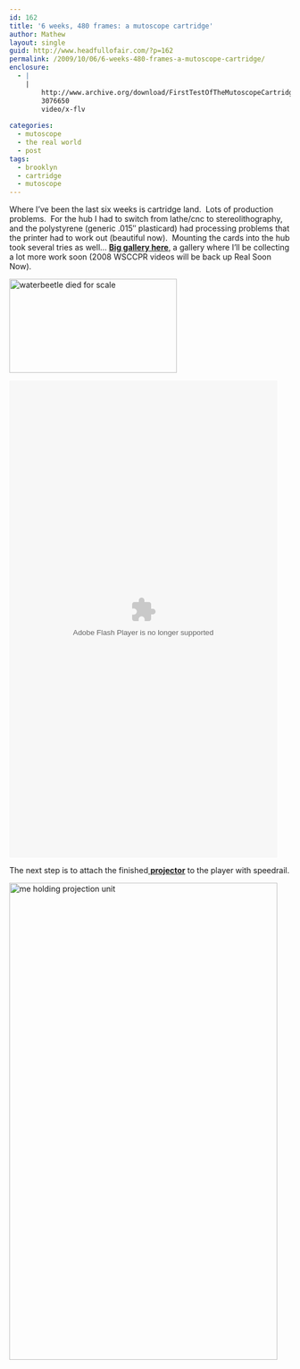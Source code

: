 ```yaml
---
id: 162
title: '6 weeks, 480 frames: a mutoscope cartridge'
author: Mathew
layout: single
guid: http://www.headfullofair.com/?p=162
permalink: /2009/10/06/6-weeks-480-frames-a-mutoscope-cartridge/
enclosure:
  - |
    |
        http://www.archive.org/download/FirstTestOfTheMutoscopeCartridge/itfckngruns.flv
        3076650
        video/x-flv
        
categories:
  - mutoscope
  - the real world
  - post
tags:
  - brooklyn
  - cartridge
  - mutoscope
---
```

Where I&#8217;ve been the last six weeks is cartridge land.  Lots of production problems.  For the hub I had to switch from lathe/cnc to stereolithography, and the polystyrene (generic .015&#8243; plasticard) had processing problems that the printer had to work out (beautiful now).  Mounting the cards into the hub took several tries as well&#8230; **[Big gallery here][1]**, a gallery where I&#8217;ll be collecting a lot more work soon (2008 WSCCPR videos will be back up Real Soon Now).

[<img class="alignnone size-medium wp-image-163" title="waterbeetle died for scale" src="http://www.headfullofair.com/wp-content/uploads/2009/10/P1000828_txt_sm-300x168.jpg" alt="waterbeetle died for scale" width="300" height="168" />][2]

<embed type="application/x-shockwave-flash" width="480" height="853" allowfullscreen="true" allowscriptaccess="always" src="http://www.archive.org/flow/flowplayer.commercial-3.0.5.swf" w3c="true" flashvars='config={"key":"#$b6eb72a0f2f1e29f3d4","playlist":[{"url":"http://www.archive.org/download/FirstTestOfTheMutoscopeCartridge/format=Thumbnail?.jpg","autoPlay":true,"scaling":"fit"},{"url":"http://www.archive.org/download/FirstTestOfTheMutoscopeCartridge/itfckngruns.flv","autoPlay":false,"accelerated":true,"scaling":"fit"}],"clip":{"autoPlay":false,"accelerated":true,"scaling":"fit"},"canvas":{"backgroundColor":"0x000000","backgroundGradient":"none"},"plugins":{"audio":{"url":"http://www.archive.org/flow/flowplayer.audio-3.0.3-dev.swf"},"controls":{"playlist":false,"fullscreen":true,"gloss":"high","backgroundColor":"0x000000","backgroundGradient":"medium","sliderColor":"0x777777","progressColor":"0x777777","timeColor":"0xeeeeee","durationColor":"0x01DAFF","buttonColor":"0x333333","buttonOverColor":"0x505050"}},"contextMenu":[{"Item FirstTestOfTheMutoscopeCartridge at archive.org":"function()"},"-","Flowplayer 3.0.5"]}'> </embed>

The next step is to attach the finished[ **projector**][3] to the player with speedrail.

[<img class="alignnone size-full wp-image-164" title="me holding projection unit" src="http://www.headfullofair.com/wp-content/uploads/2009/10/P1000861sm.jpg" alt="me holding projection unit" width="480" height="853" />][4]

 [1]: http://headfullofair.com/catalog/index.php?/mutoscope/cartridge-construction/
 [2]: http://www.headfullofair.com/wp-content/uploads/2009/10/P1000828_txt_sm.jpg
 [3]: ../2009/07/17/blast-domes-and-opaque-projectors/
 [4]: http://www.headfullofair.com/wp-content/uploads/2009/10/P1000861sm.jpg